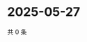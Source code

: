 # 2025-05-27

共 0 条

<!-- BEGIN ZHIHUVIDEO -->
<!-- 最后更新时间 Tue May 27 2025 22:10:48 GMT+0800 (China Standard Time) -->

<!-- END ZHIHUVIDEO -->

